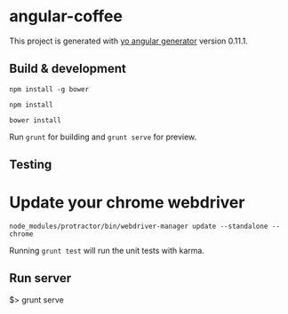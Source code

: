 # angular-coffee

This project is generated with [yo angular generator](https://github.com/yeoman/generator-angular)
version 0.11.1.

## Build & development

`npm install -g bower`

`npm install`

`bower install`

Run `grunt` for building and `grunt serve` for preview.

## Testing

# Update your chrome webdriver
`node_modules/protractor/bin/webdriver-manager update --standalone --chrome`

Running `grunt test` will run the unit tests with karma.

## Run server

$> grunt serve
